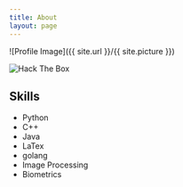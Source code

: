 ```yaml
---
title: About
layout: page
---
```

![Profile Image]({{ site.url }}/{{ site.picture }})

<img src="https://www.hackthebox.eu/badge/image/11231" alt="Hack The Box">

<h2>Skills</h2>

<ul class="skill-list">
	<li>Python</li>
	<li>C++</li>
	<li>Java</li>
	<li>LaTex</li>
	<li>golang</li>
	<li>Image Processing</li>
	<li>Biometrics</li>
	
</ul>

